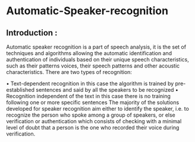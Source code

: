 # Automatic-Speaker-recognition
## Introduction :
Automatic speaker recognition is a part of speech analysis, it is the set of techniques and algorithms allowing the automatic identification and authentication of individuals based on their unique speech characteristics, such as their patterns voices, their speech patterns and other acoustic characteristics. There are two types of recognition:

• Text-dependent recognition in this case the algorithm is trained by pre-established sentences and said by all the speakers to be recognized
• Recognition independent of the text in this case there is no training following one or more specific sentences
The majority of the solutions developed for speaker recognition aim either to identify the speaker, i.e. to recognize the person who spoke among a group of speakers, or else verification or authentication which consists of checking with a minimal level of doubt that a person is the one who recorded their voice during verification.
